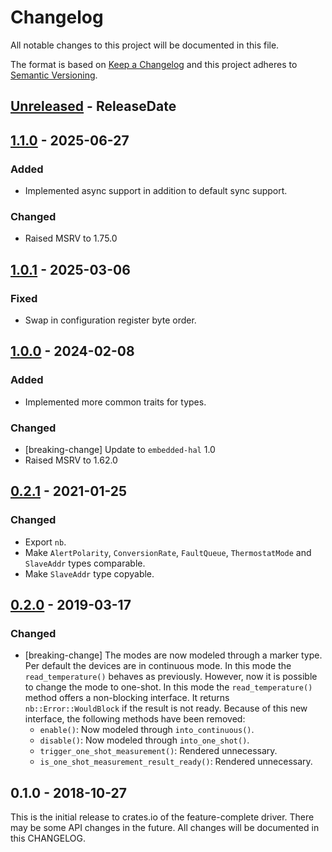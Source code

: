 # Changelog

All notable changes to this project will be documented in this file.

The format is based on [Keep a Changelog](http://keepachangelog.com/en/1.0.0/)
and this project adheres to [Semantic Versioning](http://semver.org/spec/v2.0.0.html).

<!-- next-header -->
## [Unreleased] - ReleaseDate

## [1.1.0] - 2025-06-27

### Added
- Implemented async support in addition to default sync support.

### Changed
- Raised MSRV to 1.75.0

## [1.0.1] - 2025-03-06

### Fixed
- Swap in configuration register byte order.

## [1.0.0] - 2024-02-08

### Added
- Implemented more common traits for types.

### Changed
- [breaking-change] Update to `embedded-hal` 1.0
- Raised MSRV to 1.62.0

## [0.2.1] - 2021-01-25

### Changed
- Export `nb`.
- Make `AlertPolarity`, `ConversionRate`, `FaultQueue`, `ThermostatMode`
  and `SlaveAddr` types comparable.
- Make `SlaveAddr` type copyable.

## [0.2.0] - 2019-03-17

### Changed
- [breaking-change] The modes are now modeled through a marker type. Per default
  the devices are in continuous mode. In this mode the `read_temperature()` behaves
  as previously. However, now it is possible to change the mode to one-shot.
  In this mode the `read_temperature()` method offers a non-blocking interface.
  It returns `nb::Error::WouldBlock` if the result is not ready.
  Because of this new interface, the following methods have been removed:
  - `enable()`: Now modeled through `into_continuous()`.
  - `disable()`: Now modeled through `into_one_shot()`.
  - `trigger_one_shot_measurement()`: Rendered unnecessary.
  - `is_one_shot_measurement_result_ready()`: Rendered unnecessary.

## 0.1.0 - 2018-10-27

This is the initial release to crates.io of the feature-complete driver. There
may be some API changes in the future. All changes will be documented in this
CHANGELOG.

<!-- next-url -->
[Unreleased]: https://github.com/eldruin/tmp1x2-rs/compare/v1.1.0...HEAD
[1.1.0]: https://github.com/eldruin/tmp1x2-rs/compare/v1.0.1...v1.1.0
[1.0.1]: https://github.com/eldruin/tmp1x2-rs/compare/v1.0.0...v1.0.1
[1.0.0]: https://github.com/eldruin/tmp1x2-rs/compare/v0.2.1...v1.0.0
[0.2.1]: https://github.com/eldruin/tmp1x2-rs/compare/v0.2.0...v0.2.1
[0.2.0]: https://github.com/eldruin/tmp1x2-rs/compare/v0.1.0...v0.2.0
